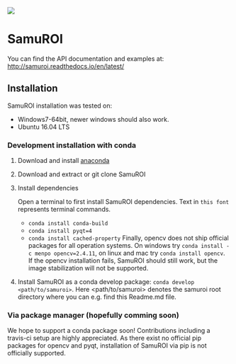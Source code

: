 [<img src="https://readthedocs.org/projects/samuroi/badge/?version=latest">](http://samuroi.readthedocs.io/en/latest/?badge=latest)

# SamuROI
You can find the API documentation and examples at: http://samuroi.readthedocs.io/en/latest/

## Installation
SamuROI installation was tested on:
 - Windows7-64bit, newer windows should also work.
 - Ubuntu 16.04 LTS
 
### Development installation with conda
 1. Download and install [anaconda](https://www.continuum.io/downloads) 
 2. Download and extract or git clone SamuROI
 3. Install dependencies
 
    Open a terminal to first install SamuROI dependencies. Text in `this font` represents terminal commands.
    - `conda install conda-build` 
    - `conda install pyqt=4` 
    - `conda install cached-property` 
    Finally, opencv does not ship official packages for all operation systems.
    On windows try `conda install -c menpo opencv=2.4.11`, on linux and mac try `conda install opencv`.
    If the opencv installation fails, SamuROI should still work, but the image stabilization will not be supported.
 4. Install SamuROI as a conda develop package: `conda develop <path/to/samuroi>`. Here <path/to/samuroi> denotes the samuroi root directory where you can e.g. find this Readme.md file.
    
### Via package manager (hopefully comming soon)
We hope to support a conda package soon! Contributions including a travis-ci setup are highly appreciated.
As there exist no official pip packages for opencv and pyqt, installation of SamuROI via pip is not officially supported.
